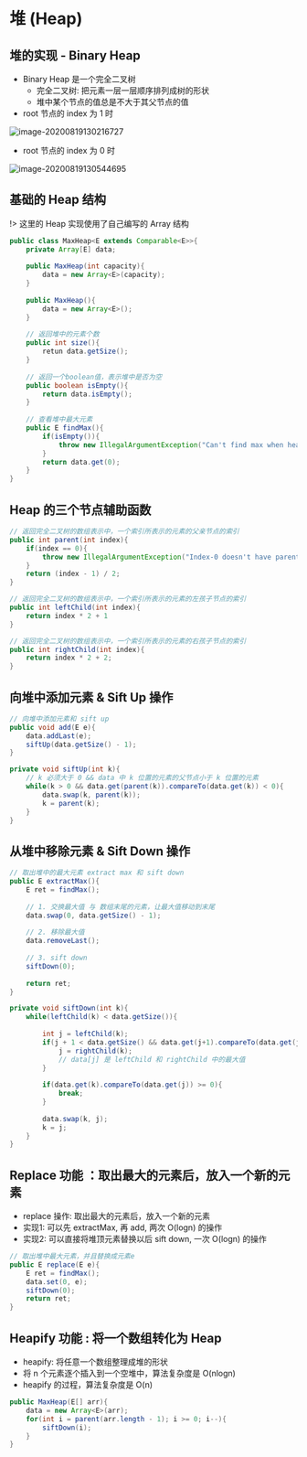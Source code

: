 # 堆 (Heap)



## 堆的实现 - Binary Heap

* Binary Heap 是一个完全二叉树
    * 完全二叉树:  把元素一层一层顺序排列成树的形状
    * 堆中某个节点的值总是不大于其父节点的值
* root 节点的 index 为 1 时

![image-20200819130216727](https://tva1.sinaimg.cn/large/007S8ZIlly1ghwm51sytzj31gd0mk13y.jpg)

* root 节点的 index 为 0 时

![image-20200819130544695](https://tva1.sinaimg.cn/large/007S8ZIlgy1ghwm8sfhiqj31gg0mu7fv.jpg)



## 基础的 Heap 结构

!> 这里的 Heap 实现使用了自己编写的 Array 结构

```java
public class MaxHeap<E extends Comparable<E>>{
    private Array[E] data;
    
    public MaxHeap(int capacity){
        data = new Array<E>(capacity);
    }
    
    public MaxHeap(){
        data = new Array<E>();
    }
    
    // 返回堆中的元素个数
    public int size(){
        retun data.getSize();
    }
    
    // 返回一个boolean值，表示堆中是否为空
    public boolean isEmpty(){
        return data.isEmpty();
    }
    
    // 查看堆中最大元素
    public E findMax(){
        if(isEmpty()){
            throw new IllegalArgumentException("Can't find max when heap is empty");
        }
        return data.get(0);
    }
}
```



## Heap 的三个节点辅助函数

```java
// 返回完全二叉树的数组表示中，一个索引所表示的元素的父亲节点的索引
public int parent(int index){
    if(index == 0){
        throw new IllegalArgumentException("Index-0 doesn't have parent");
    }
    return (index - 1) / 2;
}

// 返回完全二叉树的数组表示中，一个索引所表示的元素的左孩子节点的索引
public int leftChild(int index){
    return index * 2 + 1
}

// 返回完全二叉树的数组表示中，一个索引所表示的元素的右孩子节点的索引
public int rightChild(int index){
    return index * 2 + 2;
}
```



## 向堆中添加元素 & Sift Up 操作

```java
// 向堆中添加元素和 sift up
public void add(E e){
    data.addLast(e);
    siftUp(data.getSize() - 1);
}

private void siftUp(int k){
    // k 必须大于 0 && data 中 k 位置的元素的父节点小于 k 位置的元素
    while(k > 0 && data.get(parent(k)).compareTo(data.get(k)) < 0){
        data.swap(k, parent(k));
        k = parent(k);
    }
}
```



## 从堆中移除元素 & Sift Down 操作

```java
// 取出堆中的最大元素 extract max 和 sift down
public E extractMax(){
    E ret = findMax();
    
    // 1. 交换最大值 与 数组末尾的元素，让最大值移动到末尾
    data.swap(0, data.getSize() - 1);
    
    // 2. 移除最大值
    data.removeLast();
    
    // 3. sift down
    siftDown(0);
    
    return ret;
}

private void siftDown(int k){
    while(leftChild(k) < data.getSize()){
        
        int j = leftChild(k);
        if(j + 1 < data.getSize() && data.get(j+1).compareTo(data.get(j)) > 0){
            j = rightChild(k);
            // data[j] 是 leftChild 和 rightChild 中的最大值
        }
        
        if(data.get(k).compareTo(data.get(j)) >= 0){
            break;
        }
           
        data.swap(k, j);
        k = j;
    }
}
```



##  Replace 功能 ：取出最大的元素后，放入一个新的元素

* replace 操作: 取出最大的元素后，放入一个新的元素
* 实现1: 可以先 extractMax, 再 add, 两次 O(logn) 的操作
* 实现2: 可以直接将堆顶元素替换以后 sift down, 一次 O(logn) 的操作

```java
// 取出堆中最大元素，并且替换成元素e
public E replace(E e){
    E ret = findMax();
    data.set(0, e);
    siftDown(0);
    return ret;
}
```



## Heapify 功能 :  将一个数组转化为 Heap

* heapify: 将任意一个数组整理成堆的形状
* 将 n 个元素逐个插入到一个空堆中，算法复杂度是 O(nlogn)
* heapify 的过程，算法复杂度是 O(n)

```java
public MaxHeap(E[] arr){
    data = new Array<E>(arr);
    for(int i = parent(arr.length - 1); i >= 0; i--){
        siftDown(i);
    }
}
```

